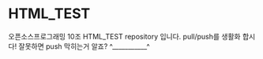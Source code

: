 # HTML_TEST

오픈소스프로그래밍 10조 HTML_TEST repository 입니다. 
pull/push를 생활화 합시다! 잘못하면 push 막히는거 알죠? ^___________^
